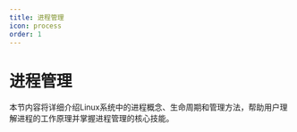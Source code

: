 ```yaml
---
title: 进程管理
icon: process
order: 1
---
```


# 进程管理

本节内容将详细介绍Linux系统中的进程概念、生命周期和管理方法，帮助用户理解进程的工作原理并掌握进程管理的核心技能。
